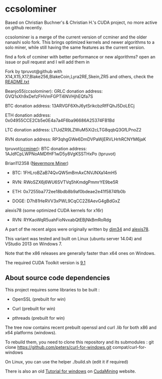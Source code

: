 ccsolominer
=======

Based on Christian Buchner's &amp; Christian H.'s CUDA project, no more active on github recently.

ccsolominer is a merge of the current version of ccminer and the older nanashi solo fork. This brings optimized kernels and newer algorithms to a solo miner, while still having the same features as the current version.

find a fork of ccminer with better performance or new algorithms? open an issue or pull request and I will add them in

Fork by tpruvot@github with X14,X15,X17,Blake256,BlakeCoin,Lyra2RE,Skein,ZR5 and others, check the [README.txt](README.txt)

Beanjo55(ccsolominer):
   GRLC donation address: GVQ1sXh9xDefzFHVmFGPTi6NVHjhEQfa7S
   
   BTC donation address: 13ARVGF6XhJ6ytSrikcbzRfFQhJ5DoLECj
   
   ETH donation address: 0x04955CCE2Cb5e0E4a7a4F6ba96686A25374FB1Bd
   
   LTC donation address: LTUdZR9LZWuM5Xi2cLTG8qqbQ3GfLPnoZ2
   
   RVN donation address: RP3qhgGWe6DmDVPaWjERVLHrhRCNYM6jaK

tpruvot([ccminer](https://github.com/tpruvot/ccminer)):
    BTC donation address: 1AJdfCpLWPNoAMDfHF1wD5y8VgKSSTHxPo (tpruvot)
    
Brian112358 ([Nevermore Miner](https://github.com/brian112358/nevermore-miner))
    
- BTC: 1FHLroBZaB74QvQW5mBmAxCNVJNXa14mH5

- RVN: RWoSZX6j6WU6SVTVq5hKmdgPmmrYE9be5R

- ETH: 0x7255ba772ee18bdb8b9af0bdeae2e41f5874fb0b

- DOGE: D7h81HeRVV3xPWL9CqCC2Z6AevG4gBdGxZ

alexis78 (some optimized CUDA kernels for x16r)

- RVN: RYKaoWqR5uahFioNvxabQtEBjNkBmRoRdg


A part of the recent algos were originally written by [djm34](https://github.com/djm34) and [alexis78](https://github.com/alexis78).

This variant was tested and built on Linux (ubuntu server 14.04) and VStudio 2013 on Windows 7.

Note that the x86 releases are generally faster than x64 ones on Windows.

The required CUDA Toolkit version is [9.1](https://developer.nvidia.com/cuda-downloads)

About source code dependencies
------------------------------

This project requires some libraries to be built :

- OpenSSL (prebuilt for win)

- Curl (prebuilt for win)

- pthreads (prebuilt for win)

The tree now contains recent prebuilt openssl and curl .lib for both x86 and x64 platforms (windows).

To rebuild them, you need to clone this repository and its submodules :
    git clone https://github.com/peters/curl-for-windows.git compat/curl-for-windows

On Linux, you can use the helper ./build.sh (edit it if required)

There is also an old [Tutorial for windows](http://cudamining.co.uk/url/tutorials/id/3) on [CudaMining](http://cudamining.co.uk) website.





